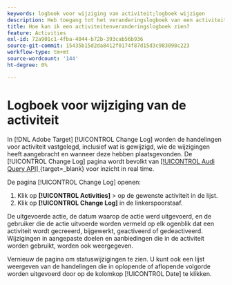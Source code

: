 ```yaml
---
keywords: logboek voor wijziging van activiteit;logboek wijzigen
description: Heb toegang tot het veranderingslogboek van een activiteit in Adobe  [!DNL Target]  om een verslag van te bekijken van wie uw activiteiten veranderde en wanneer de veranderingen voorkwamen.
title: Hoe kan ik een activiteitenveranderingslogboek zien?
feature: Activities
exl-id: 72a901c1-4fba-4044-b72b-393cab56b936
source-git-commit: 15435b15d2da8412f0174f87d15d3c983098c223
workflow-type: tm+mt
source-wordcount: '144'
ht-degree: 0%

---
```


# Logboek voor wijziging van de activiteit

In [!DNL Adobe Target] [!UICONTROL Change Log] worden de handelingen voor activiteit vastgelegd, inclusief wat is gewijzigd, wie de wijzigingen heeft aangebracht en wanneer deze hebben plaatsgevonden. De [!UICONTROL Change Log] pagina wordt bevolkt van [[!UICONTROL Audi Query API] ](https://experienceleague.adobe.com/nl/docs/experience-platform/landing/governance-privacy-security/audit-logs/audit-api/overview){target=_blank}  voor inzicht in real time.

De pagina [!UICONTROL Change Log] openen:

1. Klik op **[!UICONTROL Activities]** > op de gewenste activiteit in de lijst.
1. Klik op **[!UICONTROL Change Log]** in de linkerspoorstaaf.

De uitgevoerde actie, de datum waarop de actie werd uitgevoerd, en de gebruiker die de actie uitvoerde worden vermeld op elk ogenblik dat een activiteit wordt gecreeerd, bijgewerkt, geactiveerd of gedeactiveerd. Wijzigingen in aangepaste doelen en aanbiedingen die in de activiteit worden gebruikt, worden ook weergegeven.

Vernieuw de pagina om statuswijzigingen te zien. U kunt ook een lijst weergeven van de handelingen die in oplopende of aflopende volgorde worden uitgevoerd door op de kolomkop [!UICONTROL Date] te klikken.
